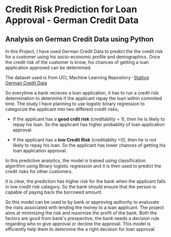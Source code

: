 Credit Risk Prediction for Loan Approval - German Credit Data
=============================================================

## Analysis on German Credit Data using Python

In this Project, I have used German Credit Data to predict the the credit risk for a customer using his socio-economic profile and demographics. Once the credit risk of the customer is know, his chances of getting a loan application approved can be determined. 

The dataset used is from UCI, Machine Learning Repository -[Statlog German Credit Data](https://archive.ics.uci.edu/ml/datasets/statlog+(german+credit+data) "German Credit Data")


So everytime a bank recieves a loan application, it has to run a credit risk determination to determine if the applicant repay the loan within commited time. The study I have planning to use logistic binary regression to categorize the applicant into two different credit risks,

* If the applicant has a **good crdit risk** (creditablity = 1), then he is likely to repay his loan. So the applicant has higher probablity of loan application approval.

* If the applicant has a **low Credit Risk** (creditablity =0), then he is not likely to repay his loan. So the applicant has lower chances of getting his loan application approval.

In this predictive analytics, the model is trained using classification algorithm using Binary logistic regression and it is then used to predict the credit risks for other customers. 

It is clear, the prediction has higher risk for the bank when the applicant falls in low credit risk category. So the bank should ensure that the person is capable of paying back the borrowed amount.

So this model can be used to by bank or approving authority to evaluvate the risks associated with lending the money to a loan applicant. The project aims at minimizing the risk and maximize the profit of the bank. Both the factors are good from bank's prespective, the bank needs a decision rule regarding who to give approval or decline the approval. This model is efficiently help them to determine the a right decision for loan approval.
